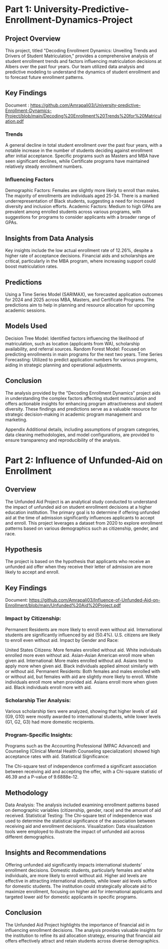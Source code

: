 # Part 1: University-Predictive-Enrollment-Dynamics-Project

## Project Overview
This project, titled "Decoding Enrollment Dynamics: Unveiling Trends and Drivers of Student Matriculation," provides a comprehensive analysis of student enrollment trends and factors influencing matriculation decisions at Albers over the past four years. Our team utilized data analysis and predictive modeling to understand the dynamics of student enrollment and to forecast future enrollment patterns.

## Key Findings
Document : https://github.com/Amrapali03/University-predictive-Enrollment-Dynamics-Project/blob/main/Decoding%20Enrollment%20Trends%20for%20Matriculation.pdf

### Trends
A general decline in total student enrollment over the past four years, with a notable increase in the number of students deciding against enrollment after initial acceptance.
Specific programs such as Masters and MBA have seen significant declines, while Certificate programs have maintained relatively steady enrollment numbers.


### Influencing Factors
Demographic Factors: Females are slightly more likely to enroll than males. The majority of enrollments are individuals aged 25-34. There is a marked underrepresentation of Black students, suggesting a need for increased diversity and inclusion efforts.
Academic Factors: Medium to high GPAs are prevalent among enrolled students across various programs, with suggestions for programs to consider applicants with a broader range of GPAs.

## Insights from Data Analysis
Key insights include the low actual enrollment rate of 12.26%, despite a higher rate of acceptance decisions.
Financial aids and scholarships are critical, particularly in the MBA program, where increasing support could boost matriculation rates.

## Predictions
Using a Time Series Model (SARIMAX), we forecasted application outcomes for 2024 and 2025 across MBA, Masters, and Certificate Programs. The predictions aim to help in planning and resource allocation for upcoming academic sessions.

## Models Used
Decision Tree Model: Identified factors influencing the likelihood of matriculation, such as location (applicants from WA), scholarship availability, and referral sources.
Random Forest Model: Focused on predicting enrollments in main programs for the next two years.
Time Series Forecasting: Utilized to predict application numbers for various programs, aiding in strategic planning and operational adjustments.

## Conclusion
The analysis provided by the "Decoding Enrollment Dynamics" project aids in understanding the complex factors affecting student matriculation and offers actionable insights for enhancing program attractiveness and student diversity. These findings and predictions serve as a valuable resource for strategic decision-making in academic program management and marketing.

Appendix
Additional details, including assumptions of program categories, data cleaning methodologies, and model configurations, are provided to ensure transparency and reproducibility of the analysis.

# Part 2: Influence of Unfunded-Aid on Enrollment

## Overview
The Unfunded Aid Project is an analytical study conducted to understand the impact of unfunded aid on student enrollment decisions at a higher education institution. The primary goal is to determine if offering unfunded aid at the time of admission significantly influences applicants to accept and enroll. This project leverages a dataset from 2020 to explore enrollment patterns based on various demographics such as citizenship, gender, and race.

## Hypothesis
The project is based on the hypothesis that applicants who receive an unfunded aid offer when they receive their letter of admission are more likely to accept and enroll.

## Key Findings
Document: https://github.com/Amrapali03/Influence-of-Unfunded-Aid-on-Enrollment/blob/main/Unfunded%20Aid%20Project.pdf
### Impact by Citizenship:

Permanent Residents are more likely to enroll even without aid.
International students are significantly influenced by aid (50.4%).
U.S. citizens are likely to enroll even without aid.
Impact by Gender and Race:

United States Citizens:
More females enrolled without aid.
White individuals enrolled more even without aid.
Asian-Asian American enroll more when given aid.
International:
More males enrolled without aid.
Asians tend to apply more when given aid.
Black individuals applied almost similarly with or without aid.
Permanent Residents:
Both females and males enrolled with or without aid, but females with aid are slightly more likely to enroll.
White individuals enroll more when provided aid.
Asians enroll more when given aid.
Black individuals enroll more with aid.

### Scholarship Tier Analysis:

Various scholarship tiers were analyzed, showing that higher levels of aid (G9, G10) were mostly awarded to international students, while lower levels (G1, G2, G3) had more domestic recipients.

### Program-Specific Insights:

Programs such as the Accounting Professional (MPAC Advanced) and Counseling (Clinical Mental Health Counseling specialization) showed high acceptance rates with aid.
Statistical Significance:

The Chi-square test of independence confirmed a significant association between receiving aid and accepting the offer, with a Chi-square statistic of 46.39 and a P-value of 9.6888e-12.

## Methodology
Data Analysis: The analysis included examining enrollment patterns based on demographic variables (citizenship, gender, race) and the amount of aid received.
Statistical Testing: The Chi-square test of independence was used to determine the statistical significance of the association between receiving aid and enrollment decisions.
Visualization: Data visualization tools were employed to illustrate the impact of unfunded aid across different demographics.

## Insights and Recommendations
Offering unfunded aid significantly impacts international students' enrollment decisions.
Domestic students, particularly females and white individuals, are more likely to enroll without aid.
Higher aid levels are effective in attracting international students, while lower aid levels suffice for domestic students.
The institution could strategically allocate aid to maximize enrollment, focusing on higher aid for international applicants and targeted lower aid for domestic applicants in specific programs.

## Conclusion
The Unfunded Aid Project highlights the importance of financial aid in influencing enrollment decisions. The analysis provides valuable insights for the institution to refine its aid allocation strategy, ensuring that financial aid offers effectively attract and retain students across diverse demographics.


